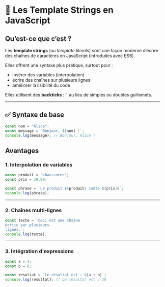 # 🧩 Les Template Strings en JavaScript

## Qu’est-ce que c’est ?

Les **template strings** (ou *template literals*) sont une façon moderne d’écrire des chaînes de caractères en JavaScript (introduites avec ES6). 

Elles offrent une syntaxe plus pratique, surtout pour :
- insérer des variables (interpolation)
- écrire des chaînes sur plusieurs lignes
- améliorer la lisibilité du code

Elles utilisent des **backticks** : `` ` `` au lieu de simples ou doubles guillemets.

---

## ✅ Syntaxe de base

```js
const nom = "Alice";
const message = `Bonjour, ${nom} !`;
console.log(message); // Bonjour, Alice !
```

## Avantages

### 1. Interpolation de variables

```js
const produit = "chaussures";
const prix = 59.99;

const phrase = `Le produit ${produit} coûte ${prix}€`;
console.log(phrase);
```

---

### 2. Chaînes multi-lignes

```js
const texte = `Ceci est une chaîne
écrite sur plusieurs
lignes.`;
console.log(texte);
```
---

### 3. Intégration d'expressions

```js
const a = 4;
const b = 6;

const resultat = `Le résultat est : ${a + b}`;
console.log(resultat); // Le résultat est : 10
```